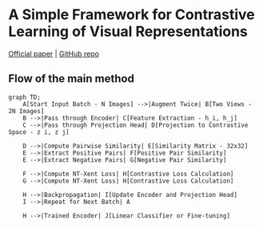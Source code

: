 # A Simple Framework for Contrastive Learning of Visual Representations

[Official paper](https://arxiv.org/pdf/2002.05709) |
[GitHub repo](https://github.com/google-research/simclr)

## Flow of the main method

```mermaid
graph TD;
    A[Start Input Batch - N Images] -->|Augment Twice| B[Two Views - 2N Images]
    B -->|Pass through Encoder| C[Feature Extraction - h_i, h_j]
    C -->|Pass through Projection Head| D[Projection to Contrastive Space - z i, z j]
    
    D -->|Compute Pairwise Similarity| E[Similarity Matrix - 32x32]
    E -->|Extract Positive Pairs| F[Positive Pair Similarity]
    E -->|Extract Negative Pairs| G[Negative Pair Similarity]
    
    F -->|Compute NT-Xent Loss| H[Contrastive Loss Calculation]
    G -->|Compute NT-Xent Loss| H[Contrastive Loss Calculation]

    H -->|Backpropagation| I[Update Encoder and Projection Head]
    I -->|Repeat for Next Batch| A
    
    H -->|Trained Encoder| J[Linear Classifier or Fine-tuning]
